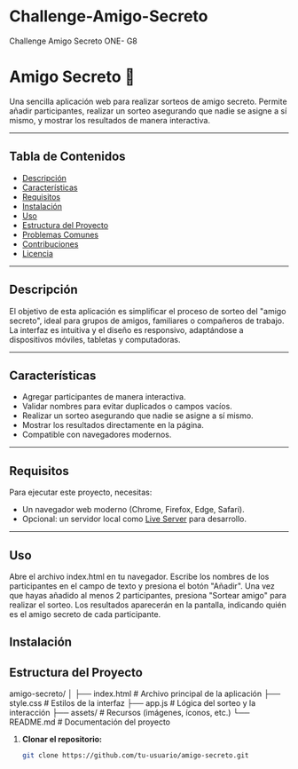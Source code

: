 # Challenge-Amigo-Secreto
Challenge Amigo Secreto ONE- G8 
# Amigo Secreto 🎁

Una sencilla aplicación web para realizar sorteos de amigo secreto. Permite añadir participantes, realizar un sorteo asegurando que nadie se asigne a sí mismo, y mostrar los resultados de manera interactiva.

---

## Tabla de Contenidos

- [Descripción](#descripción)
- [Características](#características)
- [Requisitos](#requisitos)
- [Instalación](#instalación)
- [Uso](#uso)
- [Estructura del Proyecto](#estructura-del-proyecto)
- [Problemas Comunes](#problemas-comunes)
- [Contribuciones](#contribuciones)
- [Licencia](#licencia)

---

## Descripción

El objetivo de esta aplicación es simplificar el proceso de sorteo del "amigo secreto", ideal para grupos de amigos, familiares o compañeros de trabajo. La interfaz es intuitiva y el diseño es responsivo, adaptándose a dispositivos móviles, tabletas y computadoras.

---

## Características

- Agregar participantes de manera interactiva.
- Validar nombres para evitar duplicados o campos vacíos.
- Realizar un sorteo asegurando que nadie se asigne a sí mismo.
- Mostrar los resultados directamente en la página.
- Compatible con navegadores modernos.

---

## Requisitos

Para ejecutar este proyecto, necesitas:

- Un navegador web moderno (Chrome, Firefox, Edge, Safari).
- Opcional: un servidor local como [Live Server](https://marketplace.visualstudio.com/items?itemName=ritwickdey.LiveServer) para desarrollo.

---
## Uso
Abre el archivo index.html en tu navegador.
Escribe los nombres de los participantes en el campo de texto y presiona el botón "Añadir".
Una vez que hayas añadido al menos 2 participantes, presiona "Sortear amigo" para realizar el sorteo.
Los resultados aparecerán en la pantalla, indicando quién es el amigo secreto de cada participante.
## Instalación

## Estructura del Proyecto
amigo-secreto/
│
├── index.html       # Archivo principal de la aplicación
├── style.css        # Estilos de la interfaz
├── app.js           # Lógica del sorteo y la interacción
├── assets/          # Recursos (imágenes, íconos, etc.)
└── README.md        # Documentación del proyecto


1. **Clonar el repositorio:**

   ```bash
   git clone https://github.com/tu-usuario/amigo-secreto.git
